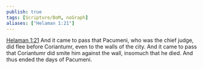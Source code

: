 ```yaml
---
publish: true
tags: [Scripture/BoM, noGraph]
aliases: ["Helaman 1:21"]
---
```

[Helaman 1:21](https://churchofjesuschrist.org/study/scriptures/bofm/hel/1?lang=eng&id=p21#p21) And it came to pass that Pacumeni, who was the chief judge, did flee before Coriantumr, even to the walls of the city. And it came to pass that Coriantumr did smite him against the wall, insomuch that he died. And thus ended the days of Pacumeni.
